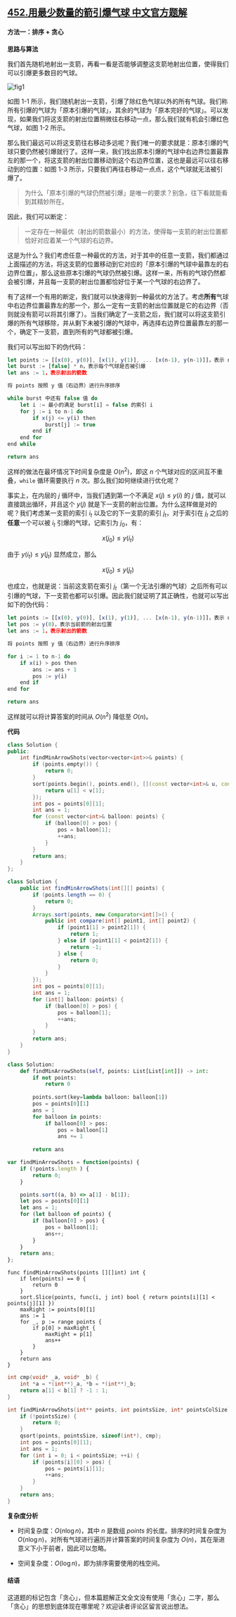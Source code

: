 ## [452.用最少数量的箭引爆气球 中文官方题解](https://leetcode.cn/problems/minimum-number-of-arrows-to-burst-balloons/solutions/100000/yong-zui-shao-shu-liang-de-jian-yin-bao-qi-qiu-1-2)

#### 方法一：排序 + 贪心

**思路与算法**

我们首先随机地射出一支箭，再看一看是否能够调整这支箭地射出位置，使得我们可以引爆更多数目的气球。

![fig1](https://assets.leetcode-cn.com/solution-static/452/1.png)

如图 1-1 所示，我们随机射出一支箭，引爆了除红色气球以外的所有气球。我们称所有引爆的气球为「原本引爆的气球」，其余的气球为「原本完好的气球」。可以发现，如果我们将这支箭的射出位置稍微往右移动一点，那么我们就有机会引爆红色气球，如图 1-2 所示。

那么我们最远可以将这支箭往右移动多远呢？我们唯一的要求就是：原本引爆的气球只要仍然被引爆就行了。这样一来，我们找出原本引爆的气球中右边界位置最靠左的那一个，将这支箭的射出位置移动到这个右边界位置，这也是最远可以往右移动到的位置：如图 1-3 所示，只要我们再往右移动一点点，这个气球就无法被引爆了。

> 为什么「原本引爆的气球仍然被引爆」是唯一的要求？别急，往下看就能看到其精妙所在。

因此，我们可以断定：

> 一定存在一种最优（射出的箭数最小）的方法，使得每一支箭的射出位置都恰好对应着某一个气球的右边界。

这是为什么？我们考虑任意一种最优的方法，对于其中的任意一支箭，我们都通过上面描述的方法，将这支箭的位置移动到它对应的「原本引爆的气球中最靠左的右边界位置」，那么这些原本引爆的气球仍然被引爆。这样一来，所有的气球仍然都会被引爆，并且每一支箭的射出位置都恰好位于某一个气球的右边界了。

有了这样一个有用的断定，我们就可以快速得到一种最优的方法了。考虑**所有**气球中右边界位置最靠左的那一个，那么一定有一支箭的射出位置就是它的右边界（否则就没有箭可以将其引爆了）。当我们确定了一支箭之后，我们就可以将这支箭引爆的所有气球移除，并从剩下未被引爆的气球中，再选择右边界位置最靠左的那一个，确定下一支箭，直到所有的气球都被引爆。

我们可以写出如下的伪代码：

```ts
let points := [[x(0), y(0)], [x(1), y(1)], ... [x(n-1), y(n-1)]]，表示 n 个气球
let burst := [false] * n，表示每个气球是否被引爆
let ans := 1，表示射出的箭数

将 points 按照 y 值（右边界）进行升序排序

while burst 中还有 false 值 do
    let i := 最小的满足 burst[i] = false 的索引 i
    for j := i to n-1 do
        if x(j) <= y(i) then
            burst[j] := true
        end if
    end for
end while

return ans
```

这样的做法在最坏情况下时间复杂度是 $O(n^2)$，即这 $n$ 个气球对应的区间互不重叠，$\texttt{while}$ 循环需要执行 $n$ 次。那么我们如何继续进行优化呢？

事实上，在内层的 $j$ 循环中，当我们遇到第一个不满足 $x(j) \leq y(i)$ 的 $j$ 值，就可以直接跳出循环，并且这个 $y(j)$ 就是下一支箭的射出位置。为什么这样做是对的呢？我们考虑某一支箭的索引 $i_t$ 以及它的下一支箭的索引 $j_t$，对于索引在 $j_t$ 之后的**任意**一个可以被 $i_t$ 引爆的气球，记索引为 $j_0$，有：

$$
x(j_0) \leq y(i_t)
$$

由于 $y(i_t) \leq y(j_t)$ 显然成立，那么

$$
x(j_0) \leq y(j_t)
$$

也成立，也就是说：当前这支箭在索引 $j_t$（第一个无法引爆的气球）之后所有可以引爆的气球，下一支箭也都可以引爆。因此我们就证明了其正确性，也就可以写出如下的伪代码：

```ts
let points := [[x(0), y(0)], [x(1), y(1)], ... [x(n-1), y(n-1)]]，表示 n 个气球
let pos := y(0)，表示当前箭的射出位置
let ans := 1，表示射出的箭数

将 points 按照 y 值（右边界）进行升序排序

for i := 1 to n-1 do
    if x(i) > pos then
        ans := ans + 1
        pos := y(i)
    end if
end for

return ans
```

这样就可以将计算答案的时间从 $O(n^2)$ 降低至 $O(n)$。

**代码**

```C++ [sol1-C++]
class Solution {
public:
    int findMinArrowShots(vector<vector<int>>& points) {
        if (points.empty()) {
            return 0;
        }
        sort(points.begin(), points.end(), [](const vector<int>& u, const vector<int>& v) {
            return u[1] < v[1];
        });
        int pos = points[0][1];
        int ans = 1;
        for (const vector<int>& balloon: points) {
            if (balloon[0] > pos) {
                pos = balloon[1];
                ++ans;
            }
        }
        return ans;
    }
};
```

```Java [sol1-Java]
class Solution {
    public int findMinArrowShots(int[][] points) {
        if (points.length == 0) {
            return 0;
        }
        Arrays.sort(points, new Comparator<int[]>() {
            public int compare(int[] point1, int[] point2) {
                if (point1[1] > point2[1]) {
                    return 1;
                } else if (point1[1] < point2[1]) {
                    return -1;
                } else {
                    return 0;
                }
            }
        });
        int pos = points[0][1];
        int ans = 1;
        for (int[] balloon: points) {
            if (balloon[0] > pos) {
                pos = balloon[1];
                ++ans;
            }
        }
        return ans;
    }
}
```

```Python [sol1-Python3]
class Solution:
    def findMinArrowShots(self, points: List[List[int]]) -> int:
        if not points:
            return 0
        
        points.sort(key=lambda balloon: balloon[1])
        pos = points[0][1]
        ans = 1
        for balloon in points:
            if balloon[0] > pos:
                pos = balloon[1]
                ans += 1
        
        return ans
```

```JavaScript [sol1-JavaScript]
var findMinArrowShots = function(points) {
    if (!points.length ) {
        return 0;
    }

    points.sort((a, b) => a[1] - b[1]);
    let pos = points[0][1]
    let ans = 1;
    for (let balloon of points) {
        if (balloon[0] > pos) {
            pos = balloon[1];
            ans++;
        }
    }
    return ans;
};
```

```Golang [sol1-Golang]
func findMinArrowShots(points [][]int) int {
    if len(points) == 0 {
        return 0
    }
    sort.Slice(points, func(i, j int) bool { return points[i][1] < points[j][1] })
    maxRight := points[0][1]
    ans := 1
    for _, p := range points {
        if p[0] > maxRight {
            maxRight = p[1]
            ans++
        }
    }
    return ans
}
```

```C [sol1-C]
int cmp(void* _a, void* _b) {
    int *a = *(int**)_a, *b = *(int**)_b;
    return a[1] < b[1] ? -1 : 1;
}

int findMinArrowShots(int** points, int pointsSize, int* pointsColSize) {
    if (!pointsSize) {
        return 0;
    }
    qsort(points, pointsSize, sizeof(int*), cmp);
    int pos = points[0][1];
    int ans = 1;
    for (int i = 0; i < pointsSize; ++i) {
        if (points[i][0] > pos) {
            pos = points[i][1];
            ++ans;
        }
    }
    return ans;
}
```

**复杂度分析**

- 时间复杂度：$O(n\log n)$，其中 $n$ 是数组 $\textit{points}$ 的长度。排序的时间复杂度为 $O(n \log n)$，对所有气球进行遍历并计算答案的时间复杂度为 $O(n)$，其在渐进意义下小于前者，因此可以忽略。

- 空间复杂度：$O(\log n)$，即为排序需要使用的栈空间。

#### 结语

这道题的标记包含「贪心」，但本篇题解正文全文没有使用「贪心」二字，那么「贪心」的思想到底体现在哪里呢？欢迎读者评论区留言说出想法。